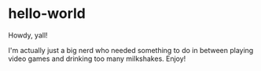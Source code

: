 # hello-world

Howdy, yall!

I'm actually just a big nerd who needed something to do in between playing video games and drinking too many milkshakes. Enjoy!
